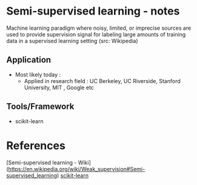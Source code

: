 # Semi-supervised learning - notes

Machine learning paradigm  where noisy, limited, or imprecise sources are used to provide supervision signal for labeling large amounts of training data in a supervised learning setting (src: Wikipedia)

## Application 
- Most likely today :
	- Applied in research field : UC Berkeley, UC Riverside, Stanford University, MIT , Google etc

## Tools/Framework
- scikit-learn


# References

[Semi-supervised learning - Wiki] (https://en.wikipedia.org/wiki/Weak_supervision#Semi-supervised_learning)
[scikit-learn](https://scikit-learn.org/stable/modules/semi_supervised.html)